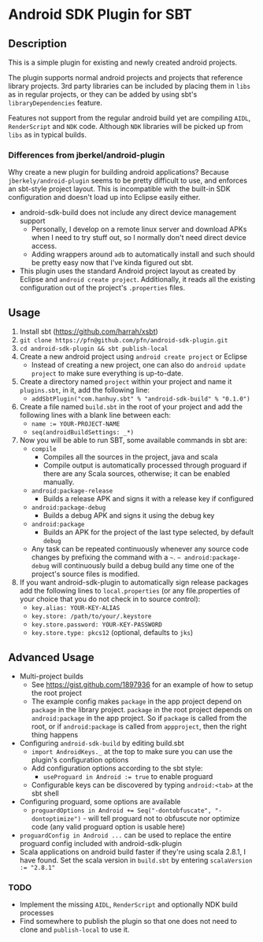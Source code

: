 # Android SDK Plugin for SBT #

## Description ##

This is a simple plugin for existing and newly created android projects.

The plugin supports normal android projects and projects that reference
library projects. 3rd party libraries can be included by placing them in
`libs` as in regular projects, or they can be added by using sbt's
`libraryDependencies` feature.

Features not support from the regular android build yet are compiling `AIDL`,
`RenderScript` and `NDK` code. Although `NDK` libraries will be picked up
from `libs` as in typical builds.

### Differences from jberkel/android-plugin ###

Why create a new plugin for building android applications?  Because
`jberkely/android-plugin` seems to be pretty difficult to use, and enforces
an sbt-style project layout. This is incompatible with the built-in SDK
configuration and doesn't load up into Eclipse easily either.

* android-sdk-build does not include any direct device management support
  * Personally, I develop on a remote linux server and download APKs when
    I need to try stuff out, so I normally don't need direct device access.
  * Adding wrappers around `adb` to automatically install and such should
    be pretty easy now that I've kinda figured out sbt.
* This plugin uses the standard Android project layout as created by
  Eclipse and `android create project`. Additionally, it reads all the
  existing configuration out of the project's `.properties` files.

## Usage ##

1. Install sbt (https://github.com/harrah/xsbt)
2. `git clone https://pfn@github.com/pfn/android-sdk-plugin.git`
3. `cd android-sdk-plugin && sbt publish-local`
4. Create a new android project using `android create project` or Eclipse
   * Instead of creating a new project, one can also do
     `android update project` to make sure everything is up-to-date.
5. Create a directory named `project` within your project and name it
   `plugins.sbt`, in it, add the following line:
   * `addSbtPlugin("com.hanhuy.sbt" % "android-sdk-build" % "0.1.0")`
6. Create a file named `build.sbt` in the root of your project and add the
   following lines with a blank line between each:
   * `name := YOUR-PROJECT-NAME`
   * `seq(androidBuildSettings: _*)`
7. Now you will be able to run SBT, some available commands in sbt are:
   * `compile`
     * Compiles all the sources in the project, java and scala
     * Compile output is automatically processed through proguard if there
       are any Scala sources, otherwise; it can be enabled manually.
   * `android:package-release`
      * Builds a release APK and signs it with a release key if configured
   * `android:package-debug`
      * Builds a debug APK and signs it using the debug key
   * `android:package`
     * Builds an APK for the project of the last type selected, by default
       `debug`
   * Any task can be repeated continuously whenever any source code changes
     by prefixing the command with a `~`. `~ android:package-debug`
     will continuously build a debug build any time one of the project's
     source files is modified.
8. If you want android-sdk-plugin to automatically sign release packages
   add the following lines to `local.properties` (or any file.properties of
   your choice that you do not check in to source control):
   * `key.alias: YOUR-KEY-ALIAS`
   * `key.store: /path/to/your/.keystore`
   * `key.store.password: YOUR-KEY-PASSWORD`
   * `key.store.type: pkcs12` (optional, defaults to `jks`)

## Advanced Usage ##

* Multi-project builds
  * See https://gist.github.com/1897936 for an example of how to setup the
    root project
  * The example config makes `package` in the app project depend on `package`
    in the library project.  `package` in the root project depends on
    `android:package` in the app project. So if `package` is called from the
    root, or if `android:package` is called from `appproject`, then the
    right thing happens
* Configuring `android-sdk-build` by editing build.sbt
  * `import AndroidKeys._` at the top to make sure you can use the plugin's
    configuration options
  * Add configuration options according to the sbt style:
    * `useProguard in Android := true` to enable proguard
  * Configurable keys can be discovered by typing `android:<tab>` at the
    sbt shell
* Configuring proguard, some options are available
  * `proguardOptions in Android += Seq("-dontobfuscate", "-dontoptimize")` -
    will tell proguard not to obfuscute nor optimize code (any valid proguard
    option is usable here)
 * `proguardConfig in Android ...` can be used to replace the entire
   proguard config included with android-sdk-plugin
* Scala applications on android build faster if they're using scala 2.8.1,
  I have found. Set the scala version in `build.sbt` by entering
  `scalaVersion := "2.8.1"`

### TODO ###

* Implement the missing `AIDL`, `RenderScript` and optionally NDK build
  processes
* Find somewhere to publish the plugin so that one does not need to clone
  and `publish-local` to use it.
